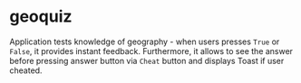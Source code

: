 # geoquiz
Application tests knowledge of geography - when users presses `True` or `False`, it provides instant feedback.
Furthermore, it allows to see the answer before pressing answer button via `Cheat` button and displays Toast if user
cheated.

